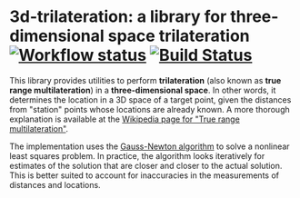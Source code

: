 # 3d-trilateration: a library for three-dimensional space trilateration [![Workflow status](https://github.com/dark/3d-trilateration/workflows/Go/badge.svg)](https://github.com/dark/3d-trilateration/actions?query=workflow%3AGo) [![Build Status](https://travis-ci.org/dark/3d-trilateration.svg?branch=master)](https://travis-ci.org/dark/3d-trilateration)

This library provides utilities to perform **trilateration** (also
known as **true range multilateration**) in a **three-dimensional
space**. In other words, it determines the location in a 3D space of a
target point, given the distances from "station" points whose
locations are already known. A more thorough explanation is available
at the [Wikipedia page for "True range
multilateration"](https://en.wikipedia.org/wiki/True_range_multilateration).

The implementation uses the [Gauss-Newton
algorithm](https://en.wikipedia.org/wiki/Gauss%E2%80%93Newton_algorithm)
to solve a nonlinear least squares problem. In practice, the algorithm
looks iteratively for estimates of the solution that are closer and
closer to the actual solution. This is better suited to account for
inaccuracies in the measurements of distances and locations.
